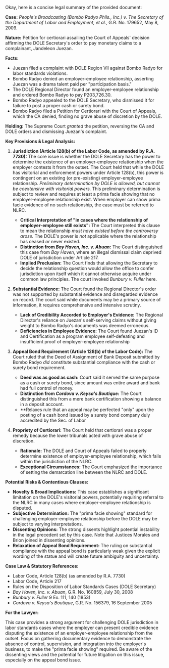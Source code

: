 Okay, here is a concise legal summary of the provided document:

**Case:** *People's Broadcasting (Bombo Radyo Phils., Inc.) v. The Secretary of the Department of Labor and Employment, et al.*, G.R. No. 179652, May 8, 2009.

**Nature:** Petition for certiorari assailing the Court of Appeals' decision affirming the DOLE Secretary's order to pay monetary claims to a complainant, Jandeleon Juezan.

**Facts:**

*   Juezan filed a complaint with DOLE Region VII against Bombo Radyo for labor standards violations.
*   Bombo Radyo denied an employer-employee relationship, asserting Juezan was a drama talent paid per "participation basis."
*   The DOLE Regional Director found an employer-employee relationship and ordered Bombo Radyo to pay P203,726.30.
*   Bombo Radyo appealed to the DOLE Secretary, who dismissed it for failure to post a proper cash or surety bond.
*   Bombo Radyo filed a Petition for Certiorari with the Court of Appeals, which the CA denied, finding no grave abuse of discretion by the DOLE.

**Holding:** The Supreme Court *granted* the petition, reversing the CA and DOLE orders and dismissing Juezan's complaint.

**Key Provisions & Legal Analysis:**

1.  **Jurisdiction (Article 128(b) of the Labor Code, as amended by R.A. 7730):** The core issue is whether the DOLE Secretary has the power to determine the existence of an employer-employee relationship when the employer contests it from the outset. The Court held that while the DOLE has visitorial and enforcement powers under Article 128(b), this power is contingent on an existing (or pre-existing) employer-employee relationship. *Preliminary determination by DOLE is allowed, but cannot be coextensive with visitorial powers.* This preliminary determination is subject to review and requires at least a prima facie showing that no employer-employee relationship exist. When employer can show prima facie evidence of no such relationship, the case must be referred to NLRC.

    *   **Critical Interpretation of "in cases where the relationship of employer-employee still exists":**  The Court interpreted this clause to mean the relationship *must have existed before the controversy arose.* The DOLE's power is *not* applicable where the relationship has ceased *or* never existed.
    *   **Distinction from *Bay Haven, Inc. v. Abuan*:** The Court distinguished this case from *Bay Haven*, where an illegal dismissal claim deprived DOLE of jurisdiction under Article 217.
    *   **Implied Preclusion:** The Court finds that allowing the Secretary to decide the relationship question would allow the office to confer jurisdiction upon itself which it cannot otherwise acquire under common law principles. The court invoked *Bunbury v. Fuller* here.

2.  **Substantial Evidence:** The Court found the Regional Director's order was not supported by substantial evidence and disregarded evidence on record. The court said while documents may be a primary source of information, it requires comprehensive and intensive scrutiny.

    *   **Lack of Credibility Accorded to Employer's Evidence:** The Regional Director's reliance on Juezan's self-serving claims without giving weight to Bombo Radyo's documents was deemed erroneous.
    *   **Deficiencies in Employee Evidence:** The Court found Juezan's ID and Certification as a program employee self-defeating and insufficient proof of employer-employee relationship

3.  **Appeal Bond Requirement (Article 128(b) of the Labor Code):**  The Court ruled that the Deed of Assignment of Bank Deposit submitted by Bombo Radyo *did* constitute substantial compliance with the cash or surety bond requirement.

    *   **Deed was as good as cash:** Court said it served the same purpose as a cash or surety bond, since amount was entire award and bank had full control of money.
    *   **Distinction from *Cordova v. Keysa's Boutique*:** The Court distinguished this from a mere bank certification showing a balance in a deposit account.
    *   **Relaxes rule that an appeal may be perfected "only" upon the posting of a cash bond issued by a surety bond company duly accredited by the Sec. of Labor

4.  **Propriety of Certiorari:** The Court held that certiorari was a proper remedy because the lower tribunals acted with grave abuse of discretion.

    *   **Rationale:** The DOLE and Court of Appeals failed to properly determine existence of employer-employee relationship, which falls within the jurisdiction of the NLRC.
    *   **Exceptional Circumstances:** The Court emphasized the importance of setting the demarcation line between the NLRC and DOLE.

**Potential Risks & Contentious Clauses:**

*   **Novelty & Broad Implications:** This case establishes a significant limitation on the DOLE's visitorial powers, potentially requiring referral to the NLRC in many cases where employer-employee relationship is disputed.
*   **Subjective Determination:** The "prima facie showing" standard for challenging employer-employee relationship before the DOLE may be subject to varying interpretations.
*   **Dissenting Opinions:** The strong dissents highlight potential instability in the legal precedent set by this case. Note that Justices Morales and Brion joined in dissenting opinions.
*   **Relaxation of Appeal Bond Requirement:** The ruling on substantial compliance with the appeal bond is particularly weak given the explicit wording of the statue and will create future ambiguity and uncertainty.

**Case Law & Statutory References:**

*   Labor Code, Article 128(b) (as amended by R.A. 7730)
*   Labor Code, Article 217
*   Rules on the Disposition of Labor Standards Cases (DOLE Secretary)
*   *Bay Haven, Inc. v. Abuan*, G.R. No. 160859, July 30, 2008
*   *Bunbury v. Fuller* 9 Ex. 111, 140 (1853)
*   *Cordova v. Keysa's Boutique*, G.R. No. 156379, 16 September 2005

**For the Lawyer:**

This case provides a strong argument for challenging DOLE jurisdiction in labor standards cases where the employer can present credible evidence disputing the existence of an employer-employee relationship from the outset. Focus on gathering documentary evidence to demonstrate the absence of control, supervision, and integration into the employer's business, to make the "prima facie showing" required. Be aware of the dissenting views and the potential for future litigation on this issue, especially on the appeal bond issue.
